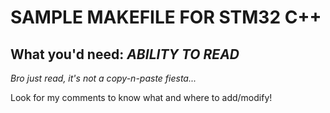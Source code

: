 # SAMPLE MAKEFILE FOR STM32 C++

## What you'd need: ***ABILITY TO READ***
*Bro just read, it's not a copy-n-paste fiesta...*

Look for my comments to know what and where to add/modify!
